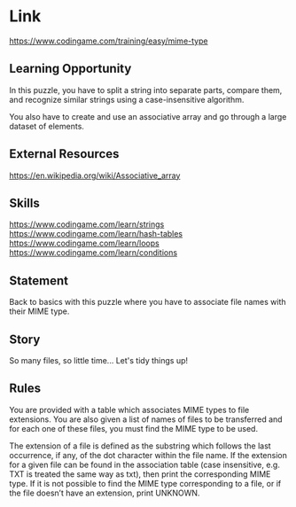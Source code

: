 # Link
https://www.codingame.com/training/easy/mime-type

## Learning Opportunity
In this puzzle, you have to split a string into separate parts, compare them, and recognize similar strings using a case-insensitive algorithm.

You also have to create and use an associative array and go through a large dataset of elements.

## External Resources
https://en.wikipedia.org/wiki/Associative_array

## Skills
https://www.codingame.com/learn/strings
https://www.codingame.com/learn/hash-tables
https://www.codingame.com/learn/loops
https://www.codingame.com/learn/conditions

## Statement
Back to basics with this puzzle where you have to associate file names with their MIME type.

## Story
So many files, so little time... Let's tidy things up!

## Rules
You are provided with a table which associates MIME types to file extensions. You are also given a list of names of files to be transferred and for each one of these files, you must find the MIME type to be used.

The extension of a file is defined as the substring which follows the last occurrence, if any, of the dot character within the file name.
If the extension for a given file can be found in the association table (case insensitive, e.g. TXT is treated the same way as txt), then print the corresponding MIME type. If it is not possible to find the MIME type corresponding to a file, or if the file doesn’t have an extension, print UNKNOWN.